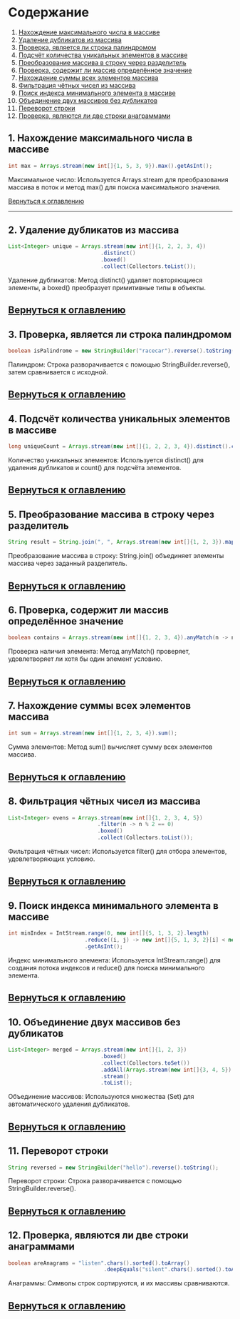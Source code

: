 # Содержание <a name="contents"></a>

1. [Нахождение максимального числа в массиве](#max)
2. [Удаление дубликатов из массива](#unique)
3. [Проверка, является ли строка палиндромом](#palindrome)
4. [Подсчёт количества уникальных элементов в массиве](#unique-count)
5. [Преобразование массива в строку через разделитель](#array-to-string)
6. [Проверка, содержит ли массив определённое значение](#contains)
7. [Нахождение суммы всех элементов массива](#sum)
8. [Фильтрация чётных чисел из массива](#evens)
9. [Поиск индекса минимального элемента в массиве](#min-index)
10. [Объединение двух массивов без дубликатов](#merge-arrays)
11. [Переворот строки](#reverse-string)
12. [Проверка, являются ли две строки анаграммами](#anagrams)


## 1. Нахождение максимального числа в массиве <a name="max"></a>

```java
int max = Arrays.stream(new int[]{1, 5, 3, 9}).max().getAsInt();
```
Максимальное число: Используется Arrays.stream для преобразования массива в поток и метод max() для поиска максимального значения.  

[Вернуться к оглавлению](#contents)

--- 

## 2. Удаление дубликатов из массива <a name="unique"></a>

```java
List<Integer> unique = Arrays.stream(new int[]{1, 2, 2, 3, 4})
                             .distinct()
                             .boxed()
                             .collect(Collectors.toList());
```
Удаление дубликатов: Метод distinct() удаляет повторяющиеся элементы, а boxed() преобразует примитивные типы в объекты.  

[Вернуться к оглавлению](#contents)
---

## 3. Проверка, является ли строка палиндромом <a name="palindrome"></a>

```java
boolean isPalindrome = new StringBuilder("racecar").reverse().toString().equals("racecar");
```
Палиндром: Строка разворачивается с помощью StringBuilder.reverse(), затем сравнивается с исходной.  

[Вернуться к оглавлению](#contents)
---

## 4. Подсчёт количества уникальных элементов в массиве <a name="unique-count"></a>

```java
long uniqueCount = Arrays.stream(new int[]{1, 2, 2, 3, 4}).distinct().count();
```
Количество уникальных элементов: Используется distinct() для удаления дубликатов и count() для подсчёта элементов.  

[Вернуться к оглавлению](#contents)
---

## 5. Преобразование массива в строку через разделитель <a name="array-to-string"></a>

```java
String result = String.join(", ", Arrays.stream(new int[]{1, 2, 3}).mapToObj(String::valueOf).toArray(String[]::new));
```
Преобразование массива в строку: String.join() объединяет элементы массива через заданный разделитель.  

[Вернуться к оглавлению](#contents)
---

## 6. Проверка, содержит ли массив определённое значение <a name="contains"></a>

```java
boolean contains = Arrays.stream(new int[]{1, 2, 3, 4}).anyMatch(n -> n == 3);
```
Проверка наличия элемента: Метод anyMatch() проверяет, удовлетворяет ли хотя бы один элемент условию.  

[Вернуться к оглавлению](#contents)
---
 
## 7. Нахождение суммы всех элементов массива <a name="sum"></a>

```java
int sum = Arrays.stream(new int[]{1, 2, 3, 4}).sum();
```
Сумма элементов: Метод sum() вычисляет сумму всех элементов массива.  

[Вернуться к оглавлению](#contents)
---

## 8. Фильтрация чётных чисел из массива <a name="evens"></a>

```java
List<Integer> evens = Arrays.stream(new int[]{1, 2, 3, 4, 5})
                            .filter(n -> n % 2 == 0)
                            .boxed()
                            .collect(Collectors.toList());
```
Фильтрация чётных чисел: Используется filter() для отбора элементов, удовлетворяющих условию.

[Вернуться к оглавлению](#contents)
---

## 9. Поиск индекса минимального элемента в массиве <a name="min-index"></a>

```java
int minIndex = IntStream.range(0, new int[]{5, 1, 3, 2}.length)
                        .reduce((i, j) -> new int[]{5, 1, 3, 2}[i] < new int[]{5, 1, 3, 2}[j] ? i : j)
                        .getAsInt();
```
Индекс минимального элемента: Используется IntStream.range() для создания потока индексов и reduce() для поиска минимального элемента.

[Вернуться к оглавлению](#contents)
---

## 10. Объединение двух массивов без дубликатов <a name="merge-arrays"></a>

```java
List<Integer> merged = Arrays.stream(new int[]{1, 2, 3})
                             .boxed()
                             .collect(Collectors.toSet())
                             .addAll(Arrays.stream(new int[]{3, 4, 5}).boxed().collect(Collectors.toSet()))
                             .stream()
                             .toList();
```

Объединение массивов: Используются множества (Set) для автоматического удаления дубликатов.

[Вернуться к оглавлению](#contents)
---

## 11. Переворот строки <a name="reverse-string"></a>
 
```java
String reversed = new StringBuilder("hello").reverse().toString();
```
Переворот строки: Строка разворачивается с помощью StringBuilder.reverse().

[Вернуться к оглавлению](#contents)
---

## 12. Проверка, являются ли две строки анаграммами <a name="anagrams"></a>

```java
boolean areAnagrams = "listen".chars().sorted().toArray()
                              .deepEquals("silent".chars().sorted().toArray());
```

Анаграммы: Символы строк сортируются, и их массивы сравниваются.

[Вернуться к оглавлению](#contents)
---
